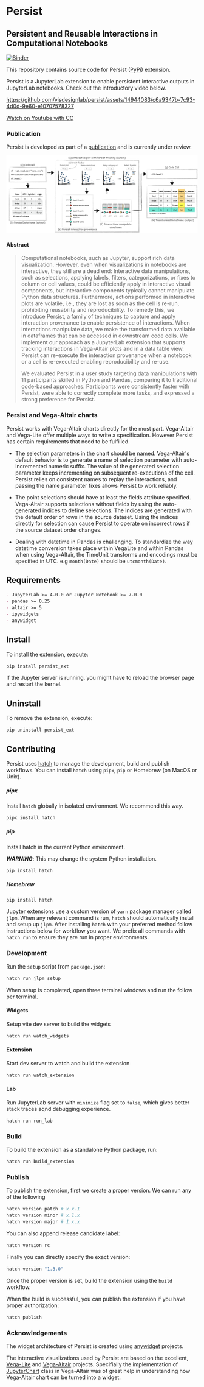 # Persist
## Persistent and Reusable Interactions in Computational Notebooks

[![Binder](https://mybinder.org/badge_logo.svg)](https://mybinder.org/v2/gh/visdesignlab/persist/main?urlpath=lab)

This repository contains source code for Persist ([PyPi](https://pypi.org/project/persist_ext/)) extension.

Persist is a JupyterLab extension to enable persistent interactive outputs in JupyterLab notebooks. Check out the introductory video below.

https://github.com/visdesignlab/persist/assets/14944083/c6a9347b-7c93-4d0d-9e60-e10707578327

[Watch on Youtube with CC](https://www.youtube.com/watch?v=DXHXPvRHN9I)

### Publication
Persist is developed as part of a [publication](https://osf.io/preprints/osf/9x8eq) and is currently under review.

![Teaser image from the pre-print. The figure describes the workflow showing high level working of Persist technique.](public/imgs/teaser.png)


#### Abstract
> Computational notebooks, such as Jupyter, support rich data visualization. However, even when visualizations in notebooks  are interactive, they still are a dead end: Interactive data manipulations, such as selections, applying labels, filters, categorizations, or fixes to column or cell values, could be efficiently apply in interactive visual components, but interactive components typically cannot manipulate Python data structures. Furthermore, actions performed in interactive plots are volatile, i.e., they are lost as soon as the cell is re-run, prohibiting reusability and reproducibility. To remedy this, we introduce Persist, a family of techniques to capture and apply interaction provenance to enable persistence of interactions. When interactions manipulate data, we make the transformed data available in dataframes that can be accessed in downstream code cells. We implement our approach as a JupyterLab extension that supports tracking interactions in Vega-Altair plots and in a data table view. Persist can re-execute the interaction provenance when a notebook or a cell is re-executed enabling reproducibility and re-use.  
> 
> We evaluated Persist in a user study targeting data manipulations with 11 participants skilled in Python and Pandas, comparing it to traditional code-based approaches. Participants were consistently faster with Persist, were able to correctly complete more tasks, and expressed a strong preference for Persist. 


### Persist and Vega-Altair charts

Persist works with Vega-Altair charts directly for the most part. Vega-Altair and Vega-Lite offer multiple ways to write a specification. However Persist has certain requirements that need to be fulfilled.

- The selection parameters in the chart should be named. Vega-Altair's default behavior is to generate a name of selection parameter with auto-incremented numeric suffix. The value of the generated selection parameter keeps incrementing on subsequent re-executions of the cell. Persist relies on consistent names to replay the interactions, and passing the name parameter fixes allows Persist to work reliably.

- The point selections should have at least the fields attribute specified. Vega-Altair supports selections without fields by using the auto-generated indices to define selections. The indices are generated with the default order of rows in the source dataset. Using the indices directly for selection can cause Persist to operate on incorrect rows if the source dataset order changes.

- Dealing with datetime in Pandas is challenging. To standardize the way datetime conversion takes place within VegaLite and within Pandas when using Vega-Altair, the TimeUnit transforms and encodings must be specified in UTC. e.g `month(Date)` should be `utcmonth(Date)`.



## Requirements
```markdown
- JupyterLab >= 4.0.0 or Jupyter Notebook >= 7.0.0
- pandas >= 0.25
- altair >= 5
- ipywidgets
- anywidget
```

## Install

To install the extension, execute:

```bash
pip install persist_ext
```
If the Jupyter server is running, you might have to reload the browser page and restart the kernel.

## Uninstall

To remove the extension, execute:

```bash
pip uninstall persist_ext
```

## Contributing

Persist uses [hatch](https://hatch.pypa.io/latest/) to manage the development, build and publish workflows. You can install `hatch` using `pipx`, `pip` or Homebrew (on MacOS or Unix).

##### **pipx**

Install `hatch` globally in isolated environment. We recommend this way.
```bash
pipx install hatch
```

##### **pip**
Install hatch in the current Python environment.

_**WARNING**_: This may change the system Python installation.
```bash
pip install hatch
```

##### **Homebrew**
```bash
pip install hatch
```

Jupyter extensions use a custom version of `yarn` package manager called `jlpm`. When any relevant command is run, `hatch` should automatically install and setup up `jlpm`.
After installing `hatch` with your preferred method follow instructions below for workflow you want. We prefix all commands with `hatch run` to ensure they are run in proper environments.

### Development

Run the `setup` script from `package.json`:
```bash
hatch run jlpm setup
```

When setup is completed, open three terminal windows and run the follow per terminal.

#### Widgets
Setup vite dev server to build the widgets
```bash
hatch run watch_widgets
```

#### Extension
Start dev server to watch and build the extension
```bash
hatch run watch_extension
```

#### Lab
Run JupyterLab server with `minimize` flag set to `false`, which gives better stack traces aqnd debugging experience.
```bash
hatch run run_lab
```

### Build
To build the extension as a standalone Python package, run:
```bash
hatch run build_extension
```


### Publish
To publish the extension, first we create a proper version. We can run any of the following

```bash
hatch version patch # x.x.1
hatch version minor # x.1.x
hatch version major # 1.x.x
```

You can also append release candidate label:
```bash
hatch version rc
```

Finally you can directly specify the exact version:
```bash
hatch version "1.3.0"
```

Once the proper version is set, build the extension using the `build` workflow.

When the build is successful, you can publish the extension if you have proper authorization:
```bash
hatch publish
```

### Acknowledgements

The widget architecture of Persist is created using [anywidget](https://github.com/manzt/anywidget) projects.

The interactive visualizations used by Persist are based on the excellent, [Vega-Lite](https://github.com/vega/vega-lite) and [Vega-Altair](https://github.com/altair-viz/altair) projects. Specifially the implementation of [JupyterChart](https://github.com/altair-viz/altair/blob/main/altair/jupyter/jupyter_chart.py) class in Vega-Altair was of great help in understanding how Vega-Altair chart can be turned into a widget.

<!-- ### Citing
```bibtex
@article{gadhave_2023,
 title={Persist: Persistent and Reusable Interactions in Computational Notebooks},
 url={osf.io/9x8eq},
 DOI={10.31219/osf.io/9x8eq},
 publisher={OSF Preprints},
 author={Gadhave, Kiran, Cutler, Zach and Lex, Alexander},
 year={2023},
 month={Dec}
}
``` -->